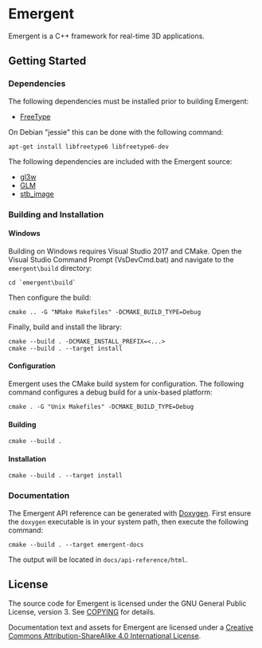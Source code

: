 # Emergent

Emergent is a C++ framework for real-time 3D applications.

## Getting Started

### Dependencies

The following dependencies must be installed prior to building Emergent:

* [FreeType](https://www.freetype.org/)

On Debian "jessie" this can be done with the following command:

	apt-get install libfreetype6 libfreetype6-dev

The following dependencies are included with the Emergent source:

* [gl3w](https://github.com/skaslev/gl3w)
* [GLM](http://glm.g-truc.net)
* [stb_image](https://github.com/nothings/stb)

### Building and Installation

#### Windows

Building on Windows requires Visual Studio 2017 and CMake. Open the Visual Studio Command Prompt (VsDevCmd.bat) and navigate to the `emergent\build` directory:

	cd `emergent\build`

Then configure the build:

	cmake .. -G "NMake Makefiles" -DCMAKE_BUILD_TYPE=Debug
	
Finally, build and install the library:

	cmake --build . -DCMAKE_INSTALL_PREFIX=<...>
	cmake --build . --target install

#### Configuration

Emergent uses the CMake build system for configuration. The following command configures a debug build for a unix-based platform:

	cmake . -G "Unix Makefiles" -DCMAKE_BUILD_TYPE=Debug

#### Building

	cmake --build .

#### Installation

	cmake --build . --target install

### Documentation

The Emergent API reference can be generated with [Doxygen](http://www.stack.nl/~dimitri/doxygen/). First ensure the `doxygen` executable is in your system path, then execute the following command:

	cmake --build . --target emergent-docs

The output will be located in `docs/api-reference/html`.

## License

The source code for Emergent is licensed under the GNU General Public License, version 3. See [COPYING](./COPYING) for details.

Documentation text and assets for Emergent are licensed under a [Creative Commons Attribution-ShareAlike 4.0 International License](http://creativecommons.org/licenses/by-sa/4.0/).
